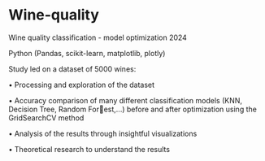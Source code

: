 # Wine-quality

Wine quality classification - model optimization 2024

Python (Pandas, scikit-learn, matplotlib, plotly)

Study led on a dataset of 5000 wines:

• Processing and exploration of the dataset

• Accuracy comparison of many different classification models (KNN, Decision Tree, Random Forest,...) before and after optimization using the GridSearchCV method

• Analysis of the results through insightful visualizations

• Theoretical research to understand the results
